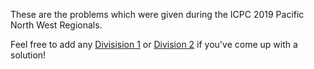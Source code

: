 These are the problems which were given during the ICPC 2019 Pacific North West Regionals.

Feel free to add any [Divisision 1](http://acmicpc-pacnw.org/ProblemSet/2019/div1.pdf) or [Division 2](http://acmicpc-pacnw.org/ProblemSet/2019/div2.pdf) if you've come up with a solution!
